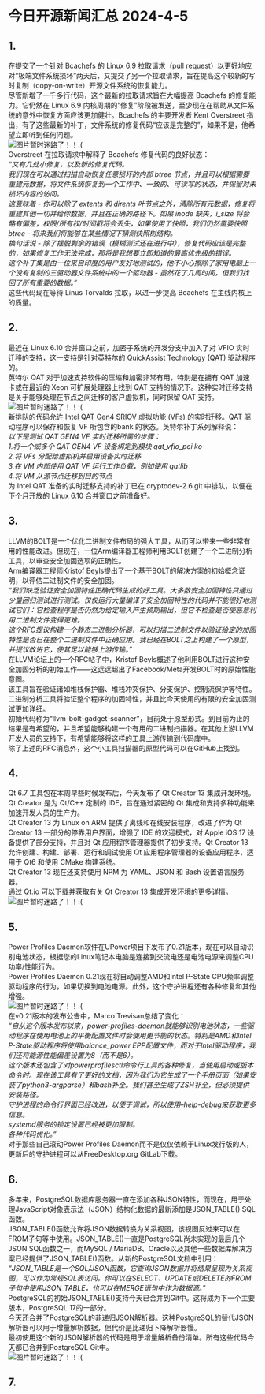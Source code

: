 # 今日开源新闻汇总 2024-4-5
## 1.
在提交了一个针对 Bcachefs 的 Linux 6.9 拉取请求（pull request）以更好地应对“极端文件系统损坏”两天后，又提交了另一个拉取请求，旨在提高这个较新的写时复制（copy-on-write）开源文件系统的恢复能力。
<br>
尽管新增了一千多行代码，这个最新的拉取请求旨在大幅提高 Bcachefs 的修复能力。它仍然在 Linux 6.9 内核周期的“修复”阶段被发送，至少现在在帮助从文件系统的意外中恢复方面应该更加健壮。Bcachefs 的主要开发者 Kent Overstreet 指出，有了这些最新的补丁，文件系统的修复代码“应该是完整的”，如果不是，他希望立即听到任何问题。
<br>
![图片暂时迷路了！！:(](img/1.png)
<br>
Overstreet 在拉取请求中解释了 Bcachefs 修复代码的良好状态：
<br>
*“又有几处小修复，以及新的修复代码。*
<br>
*我们现在可以通过扫描自动恢复任意损坏的内部 btree 节点，并且可以根据需要重建元数据，将文件系统恢复到一个工作中、一致的、可读写的状态，并保留对未损坏内容的访问。*
<br>
*这意味着 - 你可以除了 extents 和 dirents 叶节点之外，清除所有元数据，修复将重建其他一切并给你数据，并且在正确的路径下。如果 inode 缺失，i_size 将会略有偏差，权限/所有权/时间戳将会丢失，如果使用了快照，我们仍然需要快照 btree - 将来我们将能够在某些情况下猜测快照树结构。*
<br>
*换句话说 - 除了摆脱剩余的错误（模糊测试还在进行中），修复代码应该是完整的，如果修复工作无法完成，那将是我想要立即知道的最高优先级的错误。*
<br>
*这个补丁集是由一位来自印度的用户友好地测试的，他不小心擦除了家用电脑上一个没有复制的三驱动器文件系统中的一个驱动器 - 虽然花了几周时间，但我们找回了所有重要的数据。”*
<br>
这些代码现在等待 Linus Torvalds 拉取，以进一步提高 Bcachefs 在主线内核上的质量。
<br>
## 2.
最近在 Linux 6.10 合并窗口之前，加密子系统的开发分支中加入了对 VFIO 实时迁移的支持，这一支持是针对英特尔的 QuickAssist Technology (QAT) 驱动程序的。
<br>
英特尔 QAT 对于加速支持软件的压缩和加密非常有用，特别是在拥有 QAT 加速卡或在最近的 Xeon 可扩展处理器上找到 QAT 支持的情况下。这种实时迁移支持是关于能够处理在节点之间迁移的客户虚拟机，同时保留 QAT 支持。
<br>
![图片暂时迷路了！！:(](img/2.png)
<br>
新排队的代码允许 Intel QAT Gen4 SRIOV 虚拟功能 (VFs) 的实时迁移。QAT 驱动程序可以保存和恢复 VF 所包含的bank 的状态。英特尔补丁系列解释说： 
<br>
*以下是测试 QAT GEN4 VF 实时迁移所需的步骤：*
<br>
*1.将一个或多个 QAT GEN4 VF 设备绑定到模块 qat_vfio_pci.ko*
<br>
*2.将 VFs 分配给虚拟机并启用设备实时迁移*
<br>
*3.在 VM 内部使用 QAT VF 运行工作负载，例如使用 qatlib*
<br>
*4.将 VM 从源节点迁移到目的节点*
<br>
为 Intel QAT 准备的实时迁移支持的补丁已在 cryptodev-2.6.git 中排队，以便在下个月开放的 Linux 6.10 合并窗口之前准备好。
<br>
## 3.
LLVM的BOLT是一个优化二进制文件布局的强大工具，从而可以带来一些非常有用的性能改进。但现在，一位Arm编译器工程师利用BOLT创建了一个二进制分析工具，以审查安全加固选项的正确性。
<br>
Arm编译器工程师Kristof Beyls提出了一个基于BOLT的解决方案的初始概念证明，以评估二进制文件的安全加固。 
<br>
*“我们缺乏验证安全加固特性正确代码生成的好工具。大多数安全加固特性只通过少量回归测试进行测试。仅仅运行大量编译了安全加固特性的代码并不能很好地测试它们：它检查程序是否仍然为给定输入产生预期输出，但它不检查是否使恶意利用二进制文件变得更难。*
<br>
*这个RFC提议构建一个静态二进制分析器，可以扫描二进制文件以验证给定的加固特性是否已在整个二进制文件中正确应用。我已经在BOLT之上构建了一个原型，并提议改进它，使其足以能够上游传输。”*
<br>
在LLVM论坛上的一个RFC帖子中，Kristof Beyls概述了他利用BOLT进行这种安全加固分析的初始工作——这远远超出了Facebook/Meta开发BOLT时的原始性能意图。
<br>
该工具旨在验证诸如堆栈保护器、堆栈冲突保护、分支保护、控制流保护等特性。二进制分析工具将验证整个程序的加固特性，并且比今天使用的有限的安全加固测试更加详细。
<br>
初始代码称为“llvm-bolt-gadget-scanner”，目前处于原型形式。到目前为止的结果是有希望的，并且希望能够构建一个有用的二进制扫描器。在其他上游LLVM开发人员的支持下，有希望能够将这样的工具上游传输到代码库中。
<br>
除了上述的RFC消息外，这个小工具扫描器的原型代码可以在GitHub上找到。
<br>
## 4.
Qt 6.7 工具包在本周早些时候发布后，今天发布了 Qt Creator 13 集成开发环境。Qt Creator 是为 Qt/C++ 定制的 IDE，旨在通过紧密的 Qt 集成和支持多种功能来加速开发人员的生产力。
<br>
Qt Creator 13 为 Linux on ARM 提供了离线和在线安装程序，改进了作为 Qt Creator 13 一部分的停靠用户界面，增强了 IDE 的欢迎模式，对 Apple iOS 17 设备提供了部分支持，并且对 Qt 应用程序管理器提供了初步支持。Qt Creator 13 允许创建、构建、部署、运行和调试使用 Qt 应用程序管理器的设备应用程序，适用于 Qt6 和使用 CMake 构建系统。
<br>
Qt Creator 13 现在还支持使用 NPM 为 YAML、JSON 和 Bash 设置语言服务器。
<br>
通过 Qt.io 可以下载并获取有关 Qt Creator 13 集成开发环境的更多详情。
<br>
![图片暂时迷路了！！:(](img/4.png)
<br>
## 5.
Power Profiles Daemon软件在UPower项目下发布了0.21版本，现在可以自动识别电池状态，根据您的Linux笔记本电脑是连接到交流电还是电池电源来调整CPU功率/性能行为。
<br>
Power Profiles Daemon 0.21现在将自动调整AMD和Intel P-State CPU频率调整驱动程序的行为，如果切换到电池电源。此外，这个守护进程还有各种修复和其他增强。
<br>
![图片暂时迷路了！！:(](img/5.png)
<br>
在v0.21版本的发布公告中，Marco Trevisan总结了变化： 
<br>
*“自从这个版本发布以来，power-profiles-daemon就能够识别电池状态，一些驱动程序在使用电池上的平衡配置文件时会使用更节能的状态。特别是AMD和Intel P-State驱动程序将使用balance_power EPP配置文件，而对于Intel驱动程序，我们还将能源性能偏差设置为8（而不是6）。*
<br>
*这个版本还包含了对powerprofilesctl命令行工具的各种修复，当使用启动或版本命令时。现在该工具有了更好的文档，因为我们为它生成了一个手册页面（如果安装了python3-argparse）和bash补全。我们甚至生成了ZSH补全，但必须提供安装路径。*
<br>
*守护进程的命令行界面已经改进，以便于调试，所以使用–help-debug来获取更多信息。*
<br>
*systemd服务的锁定设置已经被更加限制。*
<br>
*各种代码优化。”*
<br>
对于那些自己滚动Power Profiles Daemon而不是仅仅依赖于Linux发行版的人，更新后的守护进程可以从FreeDesktop.org GitLab下载。
<br>
## 6.
多年来，PostgreSQL数据库服务器一直在添加各种JSON特性，而现在，用于处理JavaScript对象表示法（JSON）结构化数据的最新添加是JSON_TABLE() SQL函数。
<br>
JSON_TABLE()函数允许将JSON数据转换为关系视图，该视图反过来可以在FROM子句等中使用。JSON_TABLE()一直是PostgreSQL尚未实现的最后几个JSON SQL函数之一，而MySQL / MariaDB、Oracle以及其他一些数据库解决方案已经提供了JSON_TABLE()函数。从新的PostgreSQL文档中引用：
<br>
*“JSON_TABLE是一个SQL/JSON函数，它查询JSON数据并将结果呈现为关系视图，可以作为常规SQL表访问。你可以在SELECT、UPDATE或DELETE的FROM子句中使用JSON_TABLE，也可以在MERGE语句中作为数据源。”*
<br>
PostgreSQL的初始JSON_TABLE()支持今天已合并到Git中。这将成为下一个主要版本，PostgreSQL 17的一部分。
<br>
今天还合并了PostgreSQL的非递归JSON解析器。这种PostgreSQL的替代JSON解析器可以用于增量解析数据，但代价是比递归下降解析器慢。
<br>
最初使用这个新的JSON解析器的代码是用于增量解析备份清单。所有这些代码今天都已合并到PostgreSQL Git中。
<br>
![图片暂时迷路了！！:(](img/6.png)
<br>
## 7.
